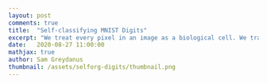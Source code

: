 ```yaml
---
layout: post
comments: true
title:  "Self-classifying MNIST Digits"
excerpt: "We treat every pixel in an image as a biological cell. We train these cells to signal to one another and determine what digit they are shaping."
date:   2020-08-27 11:00:00
mathjax: true
author: Sam Greydanus
thumbnail: /assets/selforg-digits/thumbnail.png
---
```


<div>
	<style>
        #linkbutton:link, #linkbutton:visited {
          padding: 6px 0px;
          text-decoration: none;
          display: inline-block;

          border: 2px solid #777;
          padding: 10px;
          font-size: 20px;
          min-width: 200px;
          width: 50%;
          text-align: center;
          color: #999;
          margin: 0px auto;
          cursor: pointer;
          margin-bottom: 10px;
        }

        #linkbutton:hover, #linkbutton:active {
          background-color: rgba(245, 245, 245);
        }

		.playbutton {
		  background-color: rgb(148, 196, 146);
		  border-width: 0;
		  /*background-color: rgba(255, 130, 0);*/
		  border-radius: 4px;
		  color: white;
		  padding: 5px 8px;
		  /*width: 60px;*/
		  text-align: center;
		  text-decoration: none;
		  text-transform: uppercase;
		  font-size: 12px;
		  /*display: block;*/
		  /*margin-left: auto;*/
		  margin: 8px 0px;
		  margin-right: auto;
		  min-width:60px;
		}

		.playbutton:hover, .playbutton:active {
		  background-color: rgb(128, 176, 126);
		}
	</style>
</div>

In this project, we treat every pixel in an image as a biological cell. Then we train these cells to send signals to their neighbors so that, over time, the entire population will agree on what digit they are shaping. Every cell "votes" on the global shape by turning one of ten different colors, corresponding to the ten digits. Sometimes the truth prevails and sometimes they are collectively misguided. I like <a href="https://twitter.com/hardmaru/status/1299152583328559105">@hardmaru's example</a>, reproduced below, of a 4 vs. a 2 (🔴 🔵). It's similar to an election process -- it even has “swing states:”

<div class="imgcap" style="display: block; margin-left: auto; margin-right: auto; width:99.9%">
  <div style="width:100%; min-width:250px; display: inline-block; vertical-align: top;text-align:center;">
    <video style="width:100%;min-width:250px;" controls>
    	<source src="/assets/selforg-digits/screencapture.mp4" type="video/mp4">
    </video>
<!--     <div style="text-align: left;margin-left:10px;margin-right:10px;padding-top: 20px;">

    	</div> -->
  </div>
</div>

I encourage you to read the article and try the interactive demo for yourself on Distill:

<div class="imgcap_noborder" style="display: block; margin-left: auto; margin-right: auto; width:100%">
	<a href="https://distill.pub/2020/selforg/mnist/" id="featuredlink" target="_blank" style="margin-right: 10px;">Read the article on Distill</a>
</div>

## Useful properties of Cellular Automata

One of the takeaways from helping write this Distill article is that cellular automata are fascinating and underrated. In particular, I like them because they are:

**Local.** All interactions in physics are local -- aside from quantum entanglement, and even that is up for debate.[^fn2] All interactions in chemistry and biology are also local, including the interactions between neurons that allow us to learn. The value of locality is that it is one of the _strongest_ bounds on the complexity of a system. Without locality, any unit (atom, molecule, cell, human) can interact with any other, leading to an exponential growth in causal influences on each unit as the size of the system increases. This is bad news if you want to establish any interesting chains of causality between various sub-units.[^fn3] For example, when you store information using a small chunk of matter, you do so under the assumption that that information will remain where it is and not change in response to external factors.

**Parallelizable.** One particularly important advantage of locality is that it makes CAs immensely parallelizable. It's not hard to train or evaluate a large population of CAs asynchronously: disparate parts of the system never have to communicate or synchronize with one another. This is why, if we do live in a simulation, it is probably implemented with a CA.[^fn4]

**Scalable in number of cells.** This is closely connected to "parallelizable." Imagine training a 20x20 population of cells to do something and then running a 200x200 population of them on some downstream task. The numbers are different, but we actually do this in the demo. This is not something you can do with neural networks.

**Expressive.** Given how simple some CAs can be -- for example, Conway's Game of Life -- they have impressive theoretical properties. They are Turing complete and can simulate any other system. You could even use Conway's Game of Life to simulate Conway's Game of Life...and yes, [someone actually did this](https://twitter.com/AlanZucconi/status/1315967202797981696).

**Resilient.** Systems where local interactions eventually lead to global behavior are extraordinarily resilient. You can cut a 2-headed planarian in half and both halves will regenerate. You can cut a limb from a tree and the tree will survive. You can leave your company and your coworkers will continue on without you, barely noticing your absence. Ok, that was a joke, they will miss you, but in theory they should be able to cover for you when you take a few vacation days.

**Likely to fail gracefully.** It's hard to define what it means to "fail gracefully" so this last point is a bit subjective. Consider the failure case of the 4/2 pattern from the video above, reproduced below. That shape is far outside of the CA's training distribution, but it responded in a fairly intuitive manner. On the left is another fun failure case where a CA was trained to grow, from a single cell, into a yellow fish emoji. The population of cells kept growing even after it became a mature fish, but did so in a way that preserved the fish's shape and body texture.


<div class="imgcap_noborder" style="display: block; margin-left: auto; margin-right: auto; width:99.9%">
  <div style="width:47.3%; min-width:200px; display: inline-block; vertical-align: top;">
    <img src="/assets/selforg-digits/42_color.png" style="width:100%">
  </div>
  <div style="width:52%; min-width:300px; display: inline-block; vertical-align: top;">
    <img src="/assets/selforg-digits/fish.png" style="width:100%">
<!--     <div style="text-align:left;">A plot by <a href="https://doi.org/10.1002/jmor.10013">Lindhe (2002)</a> showing aspect ratio versus wing loading index in some birds, airplanes, a hang-glider, a butterfly, and a maple seed. Just like the families of birds, different human flying machines display substantial variation along these axes.</div> -->
  </div>
</div>

I like CA as a design motif. They capture a set of elegant design principles that, even if we don't follow them strictly at all times in other areas of science, are worth thinking about.

## Parting words

It feels good to have released the Distill article and demo to the world. Now, on thousands of different browser screens, our little cells are coming to life. They are looking at their particular MNIST pixels, talking to their neighbors, and trying to figure out what their overall digit shape is. Little do they know, they are part of a human scientific endeavor that is much the same. For we humans, too, are looking at our local surroundings, talking with our neighbors, and trying to agree on the overall shape of our reality.

Best of luck to the little cells and to us humans as well.

## Footnotes
[^fn1]: My main contribution, by the way, was to help write the article. Alex, Eyvind, and Ettore obtained the core results. I've also been running my own experiments on Neural Cellular Automata lately. Stay tuned for more on this in a future post!
[^fn2]: I want to write a post on this, but I have more reading to do first.
[^fn3]: One of the problems with fully-connected neural networks is that they use very dense connectivity patterns -- denser, perhaps, than locality constraints permit in the brain. In recent years, we've seen that particular connectivity patterns (e.g. the local connectivity of ConvNets) have major advantages.
[^fn4]: Which makes the fact that this article is about CA pretty meta.
[^fn5]: Especially if you're a politician :)
